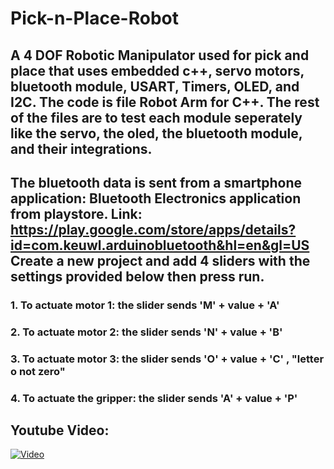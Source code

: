# Pick-n-Place-Robot
## A 4 DOF Robotic Manipulator used for pick and place that uses embedded c++, servo motors, bluetooth module, USART, Timers, OLED, and I2C. The code is file Robot Arm for C++. The rest of the files are to test each module seperately like the servo, the oled, the bluetooth module, and their integrations. 

## The bluetooth data is sent from a smartphone application: Bluetooth Electronics application from playstore. Link: https://play.google.com/store/apps/details?id=com.keuwl.arduinobluetooth&hl=en&gl=US    Create a new project and add 4 sliders with the settings provided below then press run. 
### 1. To actuate motor 1: the slider sends 'M' + value + 'A'
### 2. To actuate motor 2: the slider sends 'N' + value + 'B'
### 3. To actuate motor 3: the slider sends 'O' + value + 'C' , "letter o not zero"
### 4. To actuate the gripper: the slider sends 'A' + value + 'P'

## Youtube Video:
[![Video](https://img.youtube.com/vi/tbpiK-iGnyA/maxresdefault.jpg)](https://youtu.be/tbpiK-iGnyA)
